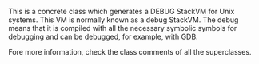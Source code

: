 This is a concrete class which generates a DEBUG StackVM for Unix systems. This VM is normally known as a debug StackVM. The debug means that it is compiled with all the necessary symbolic symbols for debugging and can be debugged, for example, with GDB.


Fore more information, check the class comments of all the superclasses.
